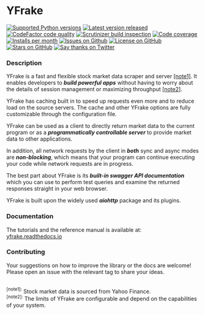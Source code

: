 # YFrake

<a target="new" href="https://pypi.python.org/pypi/yfrake"><img border=0 src="https://img.shields.io/badge/python-3.10+-blue.svg?label=python" alt="Supported Python versions"></a>
<a target="new" href="https://github.com/aspenforest/yfrake/releases"><img border=0 src="https://img.shields.io/github/v/release/aspenforest/yfrake" alt="Latest version released"></a>
<a target="new" href="https://www.codefactor.io/repository/github/aspenforest/yfrake"><img border=0 src="https://img.shields.io/codefactor/grade/github/aspenforest/yfrake?label=code quality" alt="CodeFactor code quality"></a>
<a target="new" href="https://scrutinizer-ci.com/g/aspenforest/yfrake/"><img border=0 src="https://img.shields.io/scrutinizer/build/g/aspenforest/yfrake" alt="Scrutinizer build inspection"></a>
<a target="new" href="https://app.codecov.io/gh/aspenforest/yfrake"><img border=0 src="https://img.shields.io/codecov/c/github/aspenforest/yfrake" alt="Code coverage"></a> 
<br />
<a target="new" href="https://pypi.python.org/pypi/yfrake"><img border=0 src="https://img.shields.io/pypi/dm/yfrake?label=installs" alt="Installs per month"></a>
<a target="new" href="https://github.com/aspenforest/yfrake/issues"><img border=0 src="https://img.shields.io/github/issues/aspenforest/yfrake" alt="Issues on Github"></a>
<a target="new" href="https://github.com/aspenforest/yfrake/blob/main/LICENSE"><img border=0 src="https://img.shields.io/github/license/aspenforest/yfrake" alt="License on GitHub"></a>
<a target="new" href="https://github.com/aspenforest/yfrake/stargazers"><img border=0 src="https://img.shields.io/github/stars/aspenforest/yfrake?style=social" alt="Stars on GitHub"></a>
<a target="new" href="https://twitter.com/aabmets"><img border=0 src="https://img.shields.io/twitter/url?style=social&url=https%3A%2F%2Ftwitter.com%2Faabmets&label=Say%20Thanks" alt="Say thanks on Twitter"></a>


### Description
YFrake is a fast and flexible stock market data scraper and server [&#91;note1&#93;](#footnote1).
It enables developers to ***build powerful apps*** without having to worry about the details of session management or maximizing throughput [&#91;note2&#93;](#footnote2).

YFrake has caching built in to speed up requests even more and to reduce load on the source servers. 
The cache and other YFrake options are fully customizable through the configuration file.

YFrake can be used as a client to directly return market data to the current program or 
as a ***programmatically controllable server*** to provide market data to other applications.

In addition, all network requests by the client in ***both*** sync and async modes are ***non-blocking***, 
which means that your program can continue executing your code while network requests are in progress.

The best part about YFrake is its ***built-in swagger API documentation*** which you can use to 
perform test queries and examine the returned responses straight in your web browser.

YFrake is built upon the widely used ***aiohttp*** package and its plugins.

### Documentation

The tutorials and the reference manual is available at: &nbsp; <a target="new" href="http://yfrake.readthedocs.io">yfrake.readthedocs.io</a>


### Contributing

Your suggestions on how to improve the library or the docs are welcome!  
Please open an issue with the relevant tag to share your ideas.

<br />
<a id="footnote1"><sup>&#91;note1&#93;:</sup></a> Stock market data is sourced from Yahoo Finance. 
<br/>
<a id="footnote2"><sup>&#91;note2&#93;:</sup></a> The limits of YFrake are configurable and depend on the capabilities of your system.
<br/>
